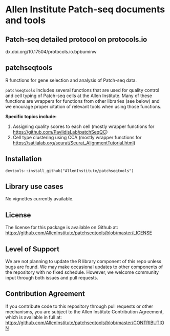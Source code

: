 # Allen Institute Patch-seq documents and tools
## Patch-seq detailed protocol on protocols.io
dx.doi.org/10.17504/protocols.io.bpbuminw

## patchseqtools
  
R functions for gene selection and analysis of Patch-seq data.  
  
`patchseqtools` includes several functions that are used for quality control and cell typing of Patch-seq cells at the Allen Institute.  Many of these functions are wrappers for functions from other libraries (see below) and we enourage proper citation of relevant tools when using those functions.  

**Specific topics include:**  
1. Assigning quality scores to each cell (mostly wrapper functions for https://github.com/PavlidisLab/patchSeqQC)  
2. Cell type clustering using CCA (mostly wrapper functions for https://satijalab.org/seurat/Seurat_AlignmentTutorial.html)  
  
 
## Installation

```
devtools::install_github("AllenInstitute/patchseqtools")
```

## Library use cases

No vignettes currently available.  

## License

The license for this package is available on Github at: https://github.com/AllenInstitute/patchseqtools/blob/master/LICENSE

## Level of Support

We are not planning to update the R library component of this repo unless bugs are found.  We may make occasional updates to other components of the repository with no fixed schedule.  However, we welcome community input through both issues and pull requests.

## Contribution Agreement

If you contribute code to this repository through pull requests or other mechanisms, you are subject to the Allen Institute Contribution Agreement, which is available in full at: https://github.com/AllenInstitute/patchseqtools/blob/master/CONTRIBUTION

